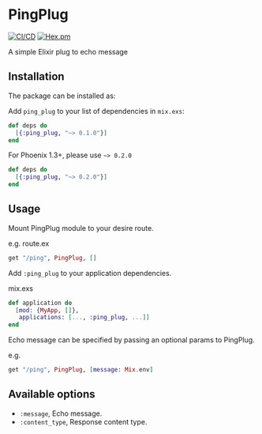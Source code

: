 # PingPlug

[![CI/CD](https://github.com/zentetsukenz/ping_plug/actions/workflows/cicd.yml/badge.svg?branch=master)](https://github.com/zentetsukenz/ping_plug/actions/workflows/cicd.yml)
[![Hex.pm](https://img.shields.io/hexpm/v/ping_plug.svg?style=flat-square)](https://hex.pm/packages/ping_plug)

A simple Elixir plug to echo message

## Installation

The package can be installed as:

Add `ping_plug` to your list of dependencies in `mix.exs`:

```elixir
def deps do
  [{:ping_plug, "~> 0.1.0"}]
end
```

For Phoenix 1.3+, please use `~> 0.2.0`

```elixir
def deps do
  [{:ping_plug, "~> 0.2.0"}]
end
```

## Usage

Mount PingPlug module to your desire route.

e.g. route.ex

```elixir
get "/ping", PingPlug, []
```

Add `:ping_plug` to your application dependencies.

mix.exs
```elixir
def application do
  [mod: {MyApp, []},
   applications: [..., :ping_plug, ...]]
end
```

Echo message can be specified by passing an optional params to PingPlug.

e.g.

```elixir
get "/ping", PingPlug, [message: Mix.env]
```

## Available options

- `:message`, Echo message.
- `:content_type`, Response content type.
